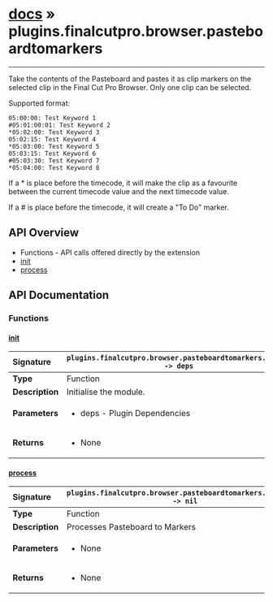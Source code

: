 # [docs](index.md) » plugins.finalcutpro.browser.pasteboardtomarkers
---

Take the contents of the Pasteboard and pastes it as clip markers on the
selected clip in the Final Cut Pro Browser. Only one clip can be selected.

Supported format:

```
05:00:00: Test Keyword 1
#05:01:00:01: Test Keyword 2
*05:02:00: Test Keyword 3
05:02:15: Test Keyword 4
*05:03:00: Test Keyword 5
05:03:15: Test Keyword 6
#05:03:30: Test Keyword 7
*05:04:00: Test Keyword 8
```

If a * is place before the timecode, it will make the clip as a favourite
between the current timecode value and the next timecode value.

If a # is place before the timecode, it will create a "To Do" marker.

## API Overview
* Functions - API calls offered directly by the extension
 * [init](#init)
 * [process](#process)

## API Documentation

### Functions

#### [init](#init)
| <span style="float: left;">**Signature**</span> | <span style="float: left;">`plugins.finalcutpro.browser.pasteboardtomarkers.init() -> deps` </span>                                                          |
| -----------------------------------------------------|---------------------------------------------------------------------------------------------------------|
| **Type**                                             | Function                                                                                         |
| **Description**                                      | Initialise the module.                                                                                         |
| **Parameters**                                       | <ul><li>deps - Plugin Dependencies</li></ul>   |
| **Returns**                                          | <ul><li>None</li></ul>            |

#### [process](#process)
| <span style="float: left;">**Signature**</span> | <span style="float: left;">`plugins.finalcutpro.browser.pasteboardtomarkers.process() -> nil` </span>                                                          |
| -----------------------------------------------------|---------------------------------------------------------------------------------------------------------|
| **Type**                                             | Function                                                                                         |
| **Description**                                      | Processes Pasteboard to Markers                                                                                         |
| **Parameters**                                       | <ul><li>None</li></ul>   |
| **Returns**                                          | <ul><li>None</li></ul>            |

